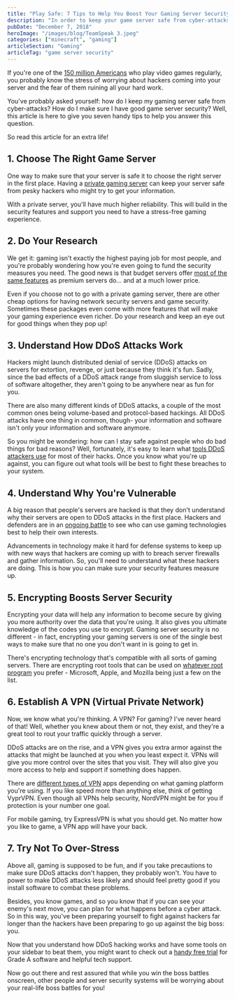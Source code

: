 ```yaml
---
title: "Play Safe: 7 Tips to Help You Boost Your Gaming Server Security"
description: "In order to keep your game server safe from cyber-attacks, you need to take some precautions. Click here for 7 tips for easy server security."
pubDate: "December 7, 2018"
heroImage: "/images/blog/TeamSpeak 3.jpeg"
categories: ["minecraft", "gaming"]
articleSection: "Gaming"
articleTag: "game server security"
---
```


If you're one of the [150 million Americans](https://www.theesa.com/resource/2022-essential-facts-about-the-video-game-industry) who play video games regularly, you probably know the stress of worrying about hackers coming into your server and the fear of them ruining all your hard work.

You've probably asked yourself: how do I keep my gaming server safe from cyber-attacks? How do I make sure I have good game server security? Well, this article is here to give you seven handy tips to help you answer this question.

So read this article for an extra life!

## 1\. Choose The Right Game Server

One way to make sure that your server is safe it to choose the right server in the first place. Having a [private gaming server](https://aleforge.net/blog/how-to-choose-the-right-game-server-hosting) can keep your server safe from pesky hackers who might try to get your information.

With a private server, you'll have much higher reliability. This will build in the security features and support you need to have a stress-free gaming experience.

## 2\. Do Your Research

We get it: gaming isn't exactly the highest paying job for most people, and you're probably wondering how you're even going to fund the security measures you need. The good news is that budget servers offer [most of the same features](../gameservers) as premium servers do... and at a much lower price.

Even if you choose not to go with a private gaming server, there are other cheap options for having network security servers and game security. Sometimes these packages even come with more features that will make your gaming experience even richer. Do your research and keep an eye out for good things when they pop up!

## 3\. Understand How DDoS Attacks Work

Hackers might launch distributed denial of service (DDoS) attacks on servers for extortion, revenge, or just because they think it's fun. Sadly, since the bad effects of a DDoS attack range from sluggish service to loss of software altogether, they aren't going to be anywhere near as fun for you.

There are also many different kinds of DDoS attacks, a couple of the most common ones being volume-based and protocol-based hackings. All DDoS attacks have one thing in common, though- your information and software isn't only your information and software anymore.

So you might be wondering: how can I stay safe against people who do bad things for bad reasons? Well, fortunately, it's easy to learn what [tools DDoS attackers use](https://www.greycampus.com/blog/information-security/dos-attacks-tools-and-protection) for most of their hacks. Once you know what you're up against, you can figure out what tools will be best to fight these breaches to your system.

## 4\. Understand Why You're Vulnerable

A big reason that people's servers are hacked is that they don't understand why their servers are open to DDoS attacks in the first place. Hackers and defenders are in an [ongoing battle](https://venturebeat.com/2018/05/13/why-the-game-industry-is-still-vulnerable-to-distributed-denial-of-service-attacks) to see who can use gaming technologies best to help their own interests.

Advancements in technology make it hard for defense systems to keep up with new ways that hackers are coming up with to breach server firewalls and gather information. So, you'll need to understand what these hackers are doing. This is how you can make sure your security features measure up.

## 5\. Encrypting Boosts Server Security

Encrypting your data will help any information to become secure by giving you more authority over the data that you're using. It also gives you ultimate knowledge of the codes you use to encrypt. Gaming server security is no different - in fact, encrypting your gaming servers is one of the single best ways to make sure that no one you don't want in is going to get in.

There's encrypting technology that's compatible with all sorts of gaming servers. There are encrypting root tools that can be used on [whatever root program](https://letsencrypt.org/2018/08/06/trusted-by-all-major-root-programs) you prefer - Microsoft, Apple, and Mozilla being just a few on the list.

## 6\. Establish A VPN (Virtual Private Network)

Now, we know what you're thinking. A VPN? For gaming? I've never heard of that! Well, whether you knew about them or not, they exist, and they're a great tool to rout your traffic quickly through a server.

DDoS attacks are on the rise, and a VPN gives you extra armor against the attacks that might be launched at you when you least expect it. VPNs will give you more control over the sites that you visit. They will also give you more access to help and support if something does happen.

There are [different types of VPN](https://www.techradar.com/vpn/best-gaming-vpn) apps depending on what gaming platform you're using. If you like speed more than anything else, think of getting VyprVPN. Even though all VPNs help security, NordVPN might be for you if protection is your number one goal.

For mobile gaming, try ExpressVPN is what you should get. No matter how you like to game, a VPN app will have your back.

## 7\. Try Not To Over-Stress

Above all, gaming is supposed to be fun, and if you take precautions to make sure DDoS attacks don't happen, they probably won't. You have to power to make DDoS attacks less likely and should feel pretty good if you install software to combat these problems.

Besides, you know games, and so you know that if you can see your enemy's next move, you can plan for what happens before a cyber attack. So in this way, you've been preparing yourself to fight against hackers far longer than the hackers have been preparing to go up against the big boss: you.

Now that you understand how DDoS hacking works and have some tools on your sidebar to beat them, you might want to check out a [handy free trial](../gameservers) for Grade A software and helpful tech support.

Now go out there and rest assured that while you win the boss battles onscreen, other people and server security systems will be worrying about your real-life boss battles for you!
